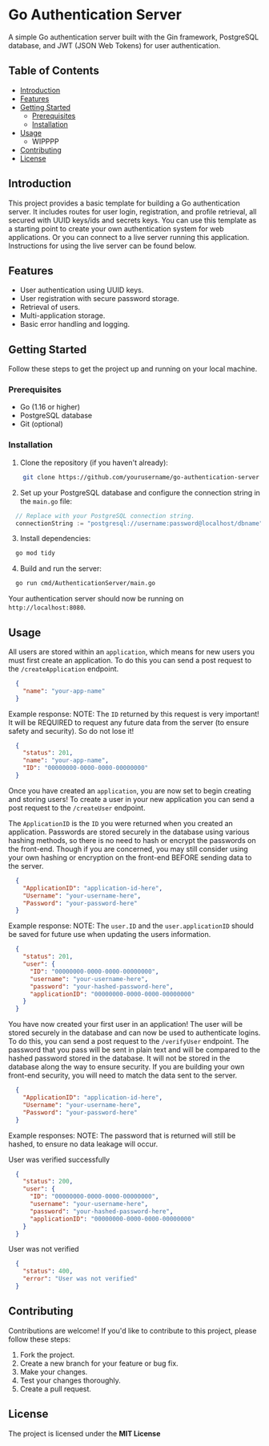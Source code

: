 # Go Authentication Server

A simple Go authentication server built with the Gin framework, PostgreSQL database, and JWT (JSON Web Tokens) for user authentication.

## Table of Contents

- [Introduction](#introduction)
- [Features](#features)
- [Getting Started](#getting-started)
  - [Prerequisites](#prerequisites)
  - [Installation](#installation)
- [Usage](#usage)
  - WIPPPP
- [Contributing](#contributing)
- [License](#license)

## Introduction

This project provides a basic template for building a Go authentication server. It includes routes for user login, registration, and profile retrieval, all secured with UUID keys/ids and secrets keys. You can use this template as a starting point to create your own authentication system for web applications. Or you can connect to a live server running this application. Instructions for using the live server can be found below.

## Features

- User authentication using UUID keys.
- User registration with secure password storage.
- Retrieval of users.
- Multi-application storage.
- Basic error handling and logging.

## Getting Started

Follow these steps to get the project up and running on your local machine.

### Prerequisites

- Go (1.16 or higher)
- PostgreSQL database
- Git (optional)

### Installation

1. Clone the repository (if you haven't already):

```bash
    git clone https://github.com/yourusername/go-authentication-server.git
``` 

2. Set up your PostgreSQL database and configure the connection string in the `main.go` file:
```go
  // Replace with your PostgreSQL connection string.
  connectionString := "postgresql://username:password@localhost/dbname"
```

3. Install dependencies:
```bash
  go mod tidy
```

4. Build and run the server:
```bash
  go run cmd/AuthenticationServer/main.go
```
Your authentication server should now be running on `http://localhost:8080`.

## Usage

All users are stored within an `application`, which means for new users you must first create an application. To do this you can send a post request to the `/createApplication` endpoint.

```json
  {
    "name": "your-app-name"
  }
```

Example response:
NOTE: The `ID` returned by this request is very important! It will be REQUIRED to request any future data from the server (to ensure safety and security). So do not lose it!

```json
  {
    "status": 201,
    "name": "your-app-name",
    "ID": "00000000-0000-0000-00000000"
  }
```

Once you have created an `application`, you are now set to begin creating and storing users!
To create a user in your new application you can send a post request to the `/createUser` endpoint.

The `ApplicationID` is the `ID` you were returned when you created an application.
Passwords are stored securely in the database using various hashing methods, so there is no need to hash or encrypt the passwords on the front-end. Though if you are concerned, you may still consider using your own hashing or encryption on the front-end BEFORE sending data to the server.

```json
  {
    "ApplicationID": "application-id-here",
    "Username": "your-username-here",
    "Password": "your-password-here"
  }
```

Example response:
NOTE: The `user.ID` and the `user.applicationID` should be saved for future use when updating the users information.

```json
  {
    "status": 201,
    "user": {
      "ID": "00000000-0000-0000-00000000",
      "username": "your-username-here",
      "password": "your-hashed-password-here",
      "applicationID": "00000000-0000-0000-00000000"
    }
  }
```
You have now created your first user in an application! The user will be stored securely in the database and can now be used to authenticate logins. To do this, you can send a post request to the `/verifyUser` endpoint. The password that you pass will be sent in plain text and will be compared to the hashed password stored in the database. It will not be stored in the database along the way to ensure security. If you are building your own front-end security, you will need to match the data sent to the server.

```json
  {
    "ApplicationID": "application-id-here",
    "Username": "your-username-here",
    "Password": "your-password-here"
  }
```

Example responses:
NOTE: The password that is returned will still be hashed, to ensure no data leakage will occur.

User was verified successfully

```json
  {
    "status": 200,
    "user": {
      "ID": "00000000-0000-0000-00000000",
      "username": "your-username-here",
      "password": "your-hashed-password-here",
      "applicationID": "00000000-0000-0000-00000000"
    }
  }
```

User was not verified

```json
  {
    "status": 400,
    "error": "User was not verified"
  }
```

## Contributing

Contributions are welcome! If you'd like to contribute to this project, please follow these steps:

1. Fork the project.
2. Create a new branch for your feature or bug fix.
3. Make your changes.
4. Test your changes thoroughly.
5. Create a pull request.

## License

The project is licensed under the **MIT License**
